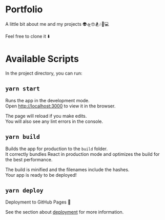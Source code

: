 # Portfolio

A little bit about me and my projects 👽🛸🤓🏂🎶🎸💻

Feel free to clone it ⬇️

# Available Scripts

In the project directory, you can run:

## `yarn start`

Runs the app in the development mode.\
Open [http://localhost:3000](http://localhost:3000) to view it in the browser.

The page will reload if you make edits.\
You will also see any lint errors in the console.

## `yarn build`

Builds the app for production to the `build` folder.\
It correctly bundles React in production mode and optimizes the build for the best performance.

The build is minified and the filenames include the hashes.\
Your app is ready to be deployed!

## `yarn deploy`

Deployment to GitHub Pages 🤘

See the section about [deployment](https://facebook.github.io/create-react-app/docs/deployment) for more information.
